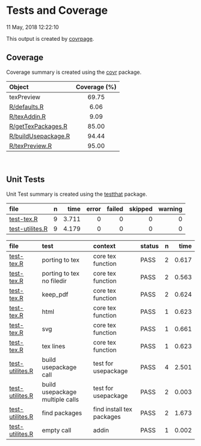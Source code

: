 Tests and Coverage
================
11 May, 2018 12:22:10

This output is created by
[covrpage](https://github.com/yonicd/covrpage).

## Coverage

Coverage summary is created using the
[covr](https://github.com/r-lib/covr) package.

| Object                                        | Coverage (%) |
| :-------------------------------------------- | :----------: |
| texPreview                                    |    69.75     |
| [R/defaults.R](../R/defaults.R)               |     6.06     |
| [R/texAddin.R](../R/texAddin.R)               |     9.09     |
| [R/getTexPackages.R](../R/getTexPackages.R)   |    85.00     |
| [R/buildUsepackage.R](../R/buildUsepackage.R) |    94.44     |
| [R/texPreview.R](../R/texPreview.R)           |    95.00     |

<br>

## Unit Tests

Unit Test summary is created using the
[testthat](https://github.com/r-lib/testthat)
package.

| file                                        | n |  time | error | failed | skipped | warning |
| :------------------------------------------ | -: | ----: | ----: | -----: | ------: | ------: |
| [test-tex.R](testthat/test-tex.R)           | 9 | 3.711 |     0 |      0 |       0 |       0 |
| [test-utilites.R](testthat/test-utilites.R) | 9 | 4.179 |     0 |      0 |       0 |       0 |

| file                                        | test                            | context                   | status | n |  time |
| :------------------------------------------ | :------------------------------ | :------------------------ | :----- | -: | ----: |
| [test-tex.R](testthat/test-tex.R)           | porting to tex                  | core tex function         | PASS   | 2 | 0.617 |
| [test-tex.R](testthat/test-tex.R)           | porting to tex no filedir       | core tex function         | PASS   | 2 | 0.563 |
| [test-tex.R](testthat/test-tex.R)           | keep\_pdf                       | core tex function         | PASS   | 2 | 0.624 |
| [test-tex.R](testthat/test-tex.R)           | html                            | core tex function         | PASS   | 1 | 0.623 |
| [test-tex.R](testthat/test-tex.R)           | svg                             | core tex function         | PASS   | 1 | 0.661 |
| [test-tex.R](testthat/test-tex.R)           | tex lines                       | core tex function         | PASS   | 1 | 0.623 |
| [test-utilites.R](testthat/test-utilites.R) | build usepackage call           | test for usepackage       | PASS   | 4 | 2.501 |
| [test-utilites.R](testthat/test-utilites.R) | build usepackage multiple calls | test for usepackage       | PASS   | 2 | 0.003 |
| [test-utilites.R](testthat/test-utilites.R) | find packages                   | find install tex packages | PASS   | 2 | 1.673 |
| [test-utilites.R](testthat/test-utilites.R) | empty call                      | addin                     | PASS   | 1 | 0.002 |
